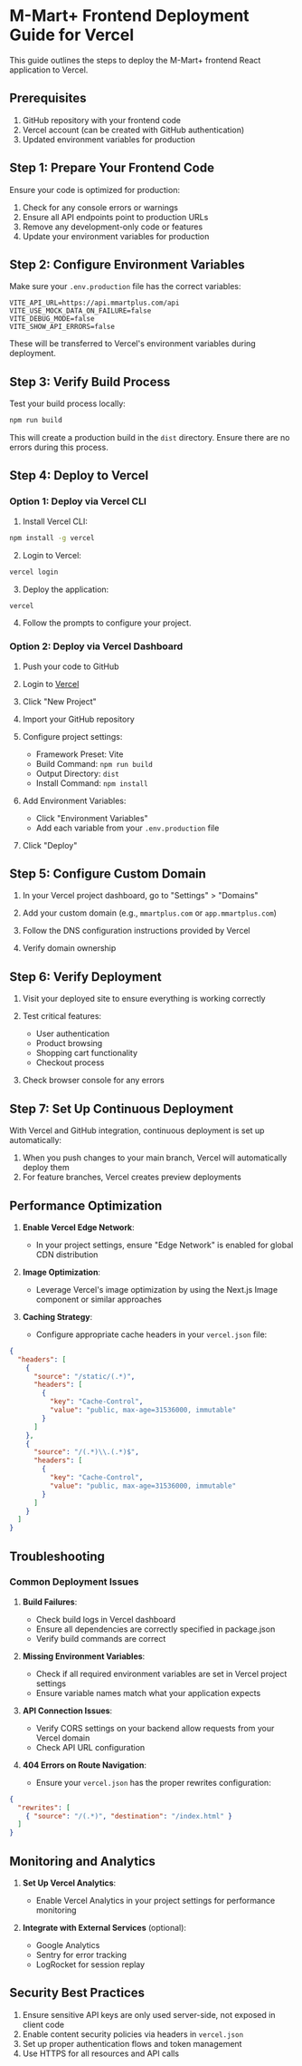 # M-Mart+ Frontend Deployment Guide for Vercel

This guide outlines the steps to deploy the M-Mart+ frontend React application to Vercel.

## Prerequisites

1. GitHub repository with your frontend code
2. Vercel account (can be created with GitHub authentication)
3. Updated environment variables for production

## Step 1: Prepare Your Frontend Code

Ensure your code is optimized for production:

1. Check for any console errors or warnings
2. Ensure all API endpoints point to production URLs
3. Remove any development-only code or features
4. Update your environment variables for production

## Step 2: Configure Environment Variables

Make sure your `.env.production` file has the correct variables:

```
VITE_API_URL=https://api.mmartplus.com/api
VITE_USE_MOCK_DATA_ON_FAILURE=false
VITE_DEBUG_MODE=false
VITE_SHOW_API_ERRORS=false
```

These will be transferred to Vercel's environment variables during deployment.

## Step 3: Verify Build Process

Test your build process locally:

```bash
npm run build
```

This will create a production build in the `dist` directory. Ensure there are no errors during this process.

## Step 4: Deploy to Vercel

### Option 1: Deploy via Vercel CLI

1. Install Vercel CLI:

```bash
npm install -g vercel
```

2. Login to Vercel:

```bash
vercel login
```

3. Deploy the application:

```bash
vercel
```

4. Follow the prompts to configure your project.

### Option 2: Deploy via Vercel Dashboard

1. Push your code to GitHub

2. Login to [Vercel](https://vercel.com)

3. Click "New Project"

4. Import your GitHub repository

5. Configure project settings:
   - Framework Preset: Vite
   - Build Command: `npm run build`
   - Output Directory: `dist`
   - Install Command: `npm install`

6. Add Environment Variables:
   - Click "Environment Variables"
   - Add each variable from your `.env.production` file

7. Click "Deploy"

## Step 5: Configure Custom Domain

1. In your Vercel project dashboard, go to "Settings" > "Domains"

2. Add your custom domain (e.g., `mmartplus.com` or `app.mmartplus.com`)

3. Follow the DNS configuration instructions provided by Vercel

4. Verify domain ownership

## Step 6: Verify Deployment

1. Visit your deployed site to ensure everything is working correctly

2. Test critical features:
   - User authentication
   - Product browsing
   - Shopping cart functionality
   - Checkout process

3. Check browser console for any errors

## Step 7: Set Up Continuous Deployment

With Vercel and GitHub integration, continuous deployment is set up automatically:

1. When you push changes to your main branch, Vercel will automatically deploy them
2. For feature branches, Vercel creates preview deployments

## Performance Optimization

1. **Enable Vercel Edge Network**:
   - In your project settings, ensure "Edge Network" is enabled for global CDN distribution

2. **Image Optimization**:
   - Leverage Vercel's image optimization by using the Next.js Image component or similar approaches

3. **Caching Strategy**:
   - Configure appropriate cache headers in your `vercel.json` file:

```json
{
  "headers": [
    {
      "source": "/static/(.*)",
      "headers": [
        {
          "key": "Cache-Control",
          "value": "public, max-age=31536000, immutable"
        }
      ]
    },
    {
      "source": "/(.*)\\.(.*)$",
      "headers": [
        {
          "key": "Cache-Control",
          "value": "public, max-age=31536000, immutable"
        }
      ]
    }
  ]
}
```

## Troubleshooting

### Common Deployment Issues

1. **Build Failures**:
   - Check build logs in Vercel dashboard
   - Ensure all dependencies are correctly specified in package.json
   - Verify build commands are correct

2. **Missing Environment Variables**:
   - Check if all required environment variables are set in Vercel project settings
   - Ensure variable names match what your application expects

3. **API Connection Issues**:
   - Verify CORS settings on your backend allow requests from your Vercel domain
   - Check API URL configuration

4. **404 Errors on Route Navigation**:
   - Ensure your `vercel.json` has the proper rewrites configuration:

```json
{
  "rewrites": [
    { "source": "/(.*)", "destination": "/index.html" }
  ]
}
```

## Monitoring and Analytics

1. **Set Up Vercel Analytics**:
   - Enable Vercel Analytics in your project settings for performance monitoring

2. **Integrate with External Services** (optional):
   - Google Analytics
   - Sentry for error tracking
   - LogRocket for session replay

## Security Best Practices

1. Ensure sensitive API keys are only used server-side, not exposed in client code
2. Enable content security policies via headers in `vercel.json`
3. Set up proper authentication flows and token management
4. Use HTTPS for all resources and API calls
